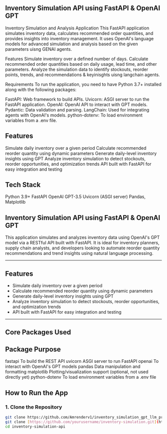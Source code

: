 ## Inventory Simulation API using FastAPI & OpenAI GPT
Inventory Simulation and Analysis Application
This FastAPI application simulates inventory data, calculates recommended order quantities, and provides insights into inventory management. 
It uses OpenAI's language models for advanced simulation and analysis based on the given parameters uisng GENAI agents.



Features
Simulate inventory over a defined number of days.
Calculate recommended order quantities based on daily usage, lead time, and other parameters.
Analyze the simulation data to identify stockouts, reorder points, trends, and recommendations & keyinisghts uisng langchain agents.



Requirements
To run the application, you need to have Python 3.7+ installed along with the following packages:

FastAPI: Web framework to build APIs.
Uvicorn: ASGI server to run the FastAPI application.
OpenAI: OpenAI API to interact with GPT models.
Pydantic: Data validation and parsing.
LangChain: Used for integrating agents with OpenAI's models.
python-dotenv: To load environment variables from a .env file.

## Features
Simulate daily inventory over a given period
Calculate recommended reorder quantity using dynamic parameters
Generate daily-level inventory insights using GPT
Analyze inventory simulation to detect stockouts, reorder opportunities, and optimization trends
API built with FastAPI for easy integration and testing

## Tech Stack
Python 3.9+
FastAPI
OpenAI GPT-3.5
Uvicorn (ASGI server)
Pandas, Matplotlib

## Inventory Simulation API using FastAPI & OpenAI GPT

This application simulates and analyzes inventory data using OpenAI's GPT model via a RESTful API built with FastAPI. It is ideal for inventory planners, supply chain analysts, and developers looking to automate reorder quantity recommendations and trend insights using natural language processing.

---

## Features

- Simulate daily inventory over a given period
- Calculate recommended reorder quantity using dynamic parameters
- Generate daily-level inventory insights using GPT
- Analyze inventory simulation to detect stockouts, reorder opportunities, and optimization trends
- API built with FastAPI for easy integration and testing

---

## Core Packages Used
## Package	Purpose
fastapi	To build the REST API
uvicorn	ASGI server to run FastAPI
openai	To interact with OpenAI's GPT models
pandas	Data manipulation and formatting
matplotlib	Plotting/visualization support (optional, not used directly yet)
python-dotenv	To load environment variables from a .env file

## How to Run the App

### 1. Clone the Repository

```bash
git clone https://github.com/Amrenderv1/inventory_simulation_gpt_llm_prompt
git clone [https://github.com/yourusername/inventory-simulation.git](https://github.com/Amrenderv1/inventory_simulation_GenAI_Agent)
cd inventory-simulation-api

 
 
